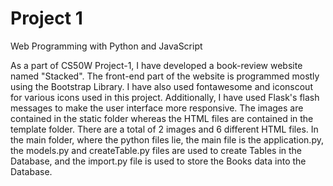 # Project 1

Web Programming with Python and JavaScript

As a part of CS50W Project-1, I have developed a book-review website named "Stacked".
The front-end part of the website is programmed mostly using the Bootstrap Library. I have also used fontawesome and iconscout for various icons used in this project. Additionally, I have used Flask's flash messages to make the user interface more responsive.
The images are contained in the static folder whereas the HTML files are contained in the template folder. There are a total of 2 images and 6 different HTML files. In the main folder, where the python files lie, the main file is the application.py, the models.py and createTable.py files are used to create Tables in the Database, and the import.py file is used to store the Books data into the Database. 



